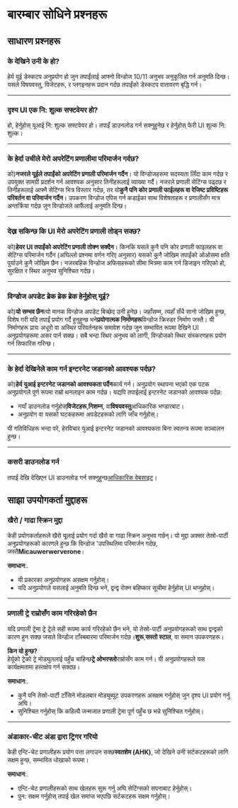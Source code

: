 # **बारम्बार सोधिने प्रश्नहरू**

## **साधारण प्रश्नहरू**

### **के देखिने उनी के हो?**

हेर्य युई डेस्कटप अनुप्रयोग हो जुन तपाईंलाई आफ्नो विन्डोज 10/11 अनुभव अनुकूलित गर्न अनुमति दिन्छ।
यसले विषयवस्तु, विजेटहरू, र प्लगइनहरू प्रदान गर्दछ तपाईंको डेस्कटप वातावरण बृद्धि गर्न।

---

### **दृश्य UI एक नि: शुल्क सफ्टवेयर हो?**

हो, हेर्नुहोस् यूआई नि: शुल्क सफ्टवेयर हो। तपाइँ डाउनलोड गर्न सक्नुहुनेछ र हेर्नुहोस् फेरी UI शुल्क
नि: शुल्क।

---

### **के हेर्दा उचीले मेरो अपरेटिंग प्रणालीमा परिमार्जन गर्दछ?**

को)**नजरले यूईले तपाईंको अपरेटिंग प्रणाली परिमार्जन गर्दैन**। यो विन्डोजहरूमा सदस्यता लिँदा
काम गर्दछ र उपयुक्त सामग्री प्रदर्शन गर्न आवश्यक अनुसार तिनीहरूलाई व्याख्या गर्दै। नजरले प्रणाली
सेटिंग्स पढ्दछ र तिनीहरूलाई आफ्नै सेटिंग्स भित्र विस्तार गर्दछ, तर यो**कुनै पनि कोर प्रणाली
फाईलहरू वा रेजिष्ट प्रविष्टिहरू परिवर्तन वा परिमार्जन गर्दैन**। उपकरण विन्डोज एपिस गर्न
कडाईका साथ विशेषताहरू र प्रणालीसँग मात्र अन्तर्क्रिया गर्दछ जुन विन्डोजले आफैंलाई अनुमति दिन्छ।

---

### **देख्न सकिन्छ कि UI मेरो अपरेटिंग प्रणाली तोड्न सक्छ?**

को)**हेयर UI तपाईंको अपरेटिंग प्रणाली तोक्न सक्दैन**। किनकि यसले कुनै पनि कोर प्रणाली फाइलहरू
वा सेटिंग्स परिमार्जन गर्दैन (अघिल्लो प्रश्नमा वर्णन गरिए अनुसार) यसको कुनै जोखिम तपाईंको
ओओसमा क्षति पुर्याउने कुनै जोखिम छैन। नजरबहिक विन्डोज अफिसहरूको सीमा भित्रमा काम गर्न
डिजाइन गरिएको हो, सुरक्षित र स्थिर अनुभव सुनिश्चित गर्दछ।

---

### **विन्डोज अपडेट ब्रेक ब्रेक ब्रेक हेर्नुहोस् यूई?**

को)**यो सम्भव छैन**त्यो मानक विन्डोज अपडेट बिच्छेद उनी हुनेछ। जहाँसम्म, त्यहाँ सँधै सानो जोखिम
हुन्छ, विशेष गरी यदि तपाईं प्रयोग गर्दै हुनुहुन्छ भने**प्रयोगात्मक निर्माणहरू**विन्डोज क्रिस्डर
निर्माण जस्तै। यी निर्माणहरू प्रायः अधूरो वा अस्थिर परिवर्तनहरू समावेश गर्दछ जुन सम्भावित रूपमा
देखिने UI अनुप्रयोगहरूमा असर पार्न सक्छ। सबै भन्दा स्थिर अनुभव को लागी, विन्डोजको स्थिर
संस्करणहरू प्रयोग गर्न सिफारिस गरिन्छ।

---

### **के हेर्दा देखिनेले काम गर्न इन्टरनेट जडानको आवश्यक पर्दछ?**

को)**हेर्य युआई इन्टरनेट जडानको आवश्यकता पर्दैन**कार्य गर्न। अनुप्रयोग स्थापना भएको एक पटक
अनुप्रयोगले पूर्ण रूपमा राम्रो थनलाइन काम गर्दछ। यद्यपि तपाईलाई इन्टरनेट जडानको आवश्यक पर्दछ:

- नयाँ डाउनलोड गर्नुहोस्**विजेटहरू**,**निशम्न**, वा**विषयवस्तु**आधिकारिक भण्डारबाट।
- अनुप्रयोग वा यसको घटकहरूमा अपडेटहरूको लागि जाँच गर्नुहोस्।

यी गतिविधिहरू भन्दा परे, हेरविचार युआई इन्टरनेट जडानको आवश्यकता बिना स्वतन्त्र रूपमा सञ्चालन
हुन्छ।

---

### **कसरी डाउनलोड गर्न**

तपाईं देखि देखिएन UI डाउनलोड गर्न सक्नुहुन्छ[आधिकारिक वेबसाइट](https://seelen.io)।

## **साझा उपयोगकर्ता मुद्दाहरू**

### **खैरो / गाढा स्क्रिन मुद्दा**

केही प्रयोगकर्ताहरूले खैरो यूलाई प्रयोग गर्दा खैरो वा गाढा स्क्रिन अनुभव गर्छन्। यो मुद्दा अक्सर
तेस्रो-पार्टी अनुप्रयोगहरूको कारणले हुन्छ कि विन्डोज 'उपस्थितिमा परिमार्जन गर्दछ,
जस्तै**Micauwerwerverone**।

**समाधान**:.

- यी प्रकारका अनुप्रयोगहरू असक्षम गर्नुहोस्।
- यदि अनुप्रयोगले यसलाई अनुमति दिन्छ भने, द्वन्द्व रोक्न बहिष्कार सूचीमा हेर्नुहोस् UI थप्नुहोस्।

---

### **प्रणाली ट्रे राम्रोसँग काम गरिरहेको छैन**

यदि प्रणाली ट्रेमा ट्रे ट्रेले सही रूपमा कार्य गरिरहेको छैन भने, यो तेस्रो-पार्टी अनुप्रयोगहरूको
साथ द्वन्द्वको कारण हुन सक्छ जसले विन्डोज टाँस्बबारमा परिमार्जन गर्दछ।**शुरू**,**सस्तो स्टाल**,
वा समान उपकरणहरू।

**किन यो हुन्छ?**\
हेर्यूको ट्रेको ट्रे मोड्युललाई पहुँच चाहिन्छ**ट्रे ओभरफ्लो**राम्रोसँग काम गर्न। यी अनुप्रयोगहरूले यस
कार्यक्षमतामा हस्तक्षेप गर्न सक्दछ।

**समाधान**:.

- कुनै पनि तेस्रो-पार्टी टाँसिने मोडलबार मोड्युब्यूट उपकरणहरू असक्षम गर्नुहोस् जुन दृश्य UI प्रयोग
  गर्नु अघि।
- सुनिश्चित गर्नुहोस् कि कहिल्यै जन्मजात प्रणाली ट्रेमा पूर्ण पहुँच छ भन्ने सुनिश्चित गर्नुहोस्।

---

### **अंडाकार-चीट अंडा द्वारा ट्रिगर गरियो**

केही एन्टि-चेट प्रणालीहरू प्रयोग पत्ता लगाउन सक्छ**स्वतशेम (AHK)**, जो देखिने उनी सर्टकटहरूको
लागि सक्षम हुन्छ, सम्भावित धोखाको रूपमा।

**समाधान**:.

- एन्टि-चेट प्रणालीहरूको साथ खेलहरू सुरू गर्नु अघि सेटिंग्सको सपनाबाट हेर्नुहोस्।
- पुन: सक्षम गर्नुहोस् तपाई खेल समाप्त भएपछि सर्टकटहरू सक्षम गर्नुहोस्।
